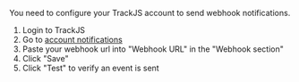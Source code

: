 You need to configure your TrackJS account to send webhook notifications.

1. Login to TrackJS
2. Go to [account notifications](https://my.trackjs.com/Account/Notifications)
3. Paste your webhook url into "Webhook URL" in the "Webhook section"
4. Click "Save"
5. Click "Test" to verify an event is sent
